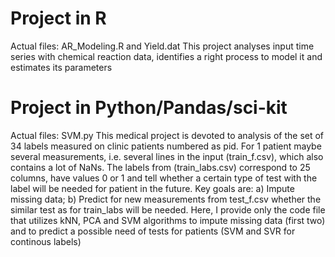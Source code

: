 # Project in R
Actual files: AR_Modeling.R and Yield.dat
This project analyses input time series with chemical reaction data, identifies a right process to model it and estimates its parameters

# Project in Python/Pandas/sci-kit
Actual files: SVM.py
This medical project is devoted to analysis of the  set of 34 labels measured on clinic patients numbered as pid. For 1 patient maybe several measurements, i.e. several lines in the input (train_f.csv), which also contains a lot of NaNs. 
The labels from (train_labs.csv) correspond to 25 columns, have values 0 or 1 and tell whether a certain type of test with the label will be needed for patient in the future. Key goals are: a) Impute missing data; b) Predict for new measurements from test_f.csv whether the similar test as for train_labs will be needed.
Here, I provide only the code file that utilizes kNN, PCA and SVM algorithms to impute missing data (first two) and to predict a possible need of tests for patients (SVM and SVR for continous labels)
